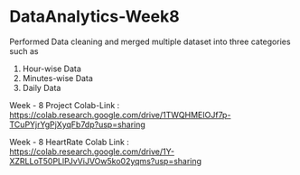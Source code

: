 # DataAnalytics-Week8

Performed Data cleaning and merged multiple dataset into three categories such as
1. Hour-wise Data
2. Minutes-wise Data
3. Daily Data

Week - 8 Project Colab-Link : 
https://colab.research.google.com/drive/1TWQHMEIOJf7p-TCuPYjrYgPjXyqFb7dp?usp=sharing


Week - 8 HeartRate Colab Link : 
https://colab.research.google.com/drive/1Y-XZRLLoT50PLlPJvViJVOw5ko02yqms?usp=sharing
